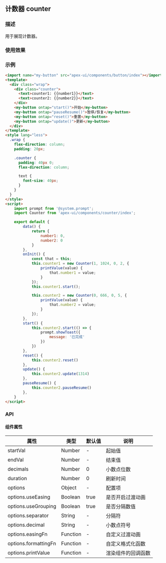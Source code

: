 ## 计数器 counter

### 描述

用于展现计数器。

### 使用效果

<preview page="counter"/>

### 示例

```html
<import name="my-button" src="apex-ui/components/button/index"></import>
<template>
  <div class="wrap">
    <div class="counter">
      <text>counter1: {{number1}}</text>
      <text>counter2: {{number2}}</text>
    </div>
    <my-button ontap="start()">开始</my-button>
    <my-button ontap="pauseResume()">暂停/恢复</my-button>
    <my-button ontap="reset()">重置</my-button>
    <my-button ontap="update()">更新</my-button>
  </div>
</template>
<style lang="less">
  .wrap {
    flex-direction: column;
    padding: 20px;

    .counter {
      padding: 40px 0;
      flex-direction: column;

      text {
        font-size: 40px;
      }
    }
  }
</style>
<script>
    import prompt from '@system.prompt';
    import Counter from 'apex-ui/components/counter/index';

    export default {
        data() {
            return {
                number1: 0,
                number2: 0
            }
        },
        onInit() {
            const that = this;
            this.counter1 = new Counter(1, 1024, 0, 2, {
                printValue(value) {
                    that.number1 = value;
                }
            });
            this.counter1.start();

            this.counter2 = new Counter(0, 666, 0, 5, {
                printValue(value) {
                    that.number2 = value;
                }
            });
        },
        start() {
            this.counter2.start(() => {
                prompt.showToast({
                    message: '已完成'
                })
            })
        },
        reset() {
            this.counter2.reset()
        },
        update() {
            this.counter2.update(1314)
        },
        pauseResume() {
            this.counter2.pauseResume()
        },
    }
</script>
```

### API

#### 组件属性

| 属性                 | 类型     | 默认值 | 说明               |
| -------------------- | -------- | ------ | ------------------ |
| startVal             | Number   | -      | 起始值             |
| endVal               | Number   | -      | 结束值             |
| decimals             | Number   | 0      | 小数点位数         |
| duration             | Number   | 0      | 刷新时间           |
| options              | Object   | -      | 配置项             |
| options.useEasing    | Boolean  | true   | 是否开启过渡动画   |
| options.useGrouping  | Boolean  | true   | 是否分隔数值       |
| options.separator    | String   | -      | 分隔符             |
| options.decimal      | String   | -      | 小数点符号         |
| options.easingFn     | Function | -      | 自定义过渡动画     |
| options.formattingFn | Function | -      | 自定义格式化函数   |
| options.printValue   | Function | -      | 渲染组件的回调函数 |
